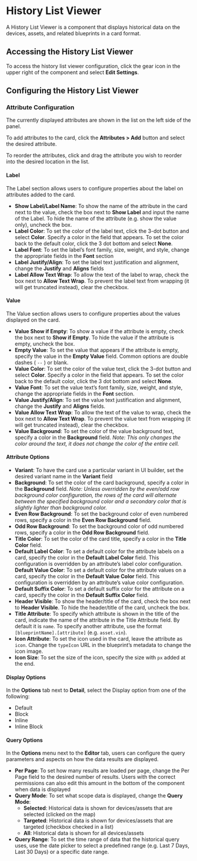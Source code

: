 # History List Viewer

A History List Viewer is a component that displays historical data on the devices, assets, and related blueprints in a card format.

## Accessing the History List Viewer

To access the history list viewer configuration, click the gear icon in the upper right of the component and select **Edit Settings**.

## Configuring the History List Viewer

### Attribute Configuration

The currently displayed attributes are shown in the list on the left side of the panel.

To add attributes to the card, click the **Attributes > Add** button and select the desired attribute. 

To reorder the attributes, click and drag the attribute you wish to reorder into the desired location in the list.

#### Label

The Label section allows users to configure properties about the label on attributes added to the card.

* **Show Label/Label Name**: To show the name of the attribute in the card next to the value, check the box next to **Show Label** and input the name of the Label. To hide the name of the attribute (e.g. show the value only), uncheck the box.
* **Label Color**: To set the color of the label text, click the 3-dot button and select **Color**. Specify a color in the field that appears. To set the color back to the default color, click the 3 dot bottom and select **None**.
* **Label Font**: To set the label’s font family, size, weight, and style, change the appropriate fields in the **Font** section
* **Label Justify/Align**: To set the label text justification and alignment, change the **Justify** and **Aligns** fields
* **Label Allow Text Wrap**: To allow the text of the label to wrap, check the box next to **Allow Text Wrap**. To prevent the label text from wrapping (it will get truncated instead), clear the checkbox.

#### Value

The Value section allows users to configure properties about the values displayed on the card.

* **Value Show if Empty**: To show a value if the attribute is empty, check the box next to **Show if Empty**. To hide the value if the attribute is empty, uncheck the box.
* **Empty Value**: To set the value that appears if the attribute is empty, specify the value in the **Empty Value** field. Common options are double dashes ( `--` ) or blank.
* **Value Color**: To set the color of the value text, click the 3-dot button and select **Color**. Specify a color in the field that appears. To set the color back to the default color, click the 3 dot bottom and select **None**.
* **Value Font**: To set the value text’s font family, size, weight, and style, change the appropriate fields in the **Font** section.
* **Value Justify/Align**: To set the value text justification and alignment, change the **Justify** and **Aligns** fields.
* **Value Allow Text Wrap**: To allow the text of the value to wrap, check the box next to **Allow Text Wrap**. To prevent the value text from wrapping (it will get truncated instead), clear the checkbox.
* **Value Background**: To set the color of the value background text, specify a color in the **Background** field. *Note: This only changes the color around the text, it does not change the color of the entire cell.*

#### Attribute Options

* **Variant**: To have the card use a particular variant in UI builder, set the desired variant name in the **Variant** field
* **Background**: To set the color of the card background, specify a color in the **Background** field. *Note: Unless overridden by the even/odd row background color configuration, the rows of the card will alternate between the specified background color and a secondary color that is slightly lighter than background color.*
* **Even Row Background**: To set the background color of even numbered rows, specify a color in the **Even Row Background** field.
* **Odd Row Background**: To set the background color of odd numbered rows, specify a color in the **Odd Row Background** field.
* **Title Color**: To set the color of the card title, specify a color in the **Title Color** field.
* **Default Label Color**: To set a default color for the attribute labels on a card, specify the color in the **Default Label Color** field. This configuration is overridden by an attribute’s label color configuration.
**Default Value Color**: To set a default color for the attribute values on a card, specify the color in the **Default Value Color** field. This configuration is overridden by an attribute’s value color configuration.
* **Default Suffix Color**: To set a default suffix color for the attribute on a card, specify the color in the **Default Suffix Color** field.
* **Header Visible**: To show the header/title of the card, check the box next to **Header Visible**. To hide the header/title of the card, uncheck the box.
* **Title Attribute**: To specify which attribute is shown in the title of the card, indicate the name of the attribute in the Title Attribute field. By default it is `name`. To specify another attribute, use the format `[blueprintName].[attribute]` (e.g. `asset.vin`).
* **Icon Attribute**: To set the icon used in the card, leave the attribute as `icon`. Change the `typeIcon` URL in the blueprint’s metadata to change the icon image.
* **Icon Size**: To set the size of the icon, specify the size with `px` added at the end.

#### Display Options 

In the **Options** tab next to **Detail**, select the Display option from one of the following:

* Default
* Block
* Inline
* Inline Block

#### Query Options

In the **Options** menu next to the **Editor** tab, users can configure the query parameters and aspects on how the data results are displayed.

* **Per Page**: To set how many results are loaded per page, change the Per Page field to the desired number of results. Users with the correct permissions can also edit this amount in the bottom of the component when data is displayed
* **Query Mode**: To set what scope data is displayed, change the **Query Mode**:
    * **Selected**: Historical data is shown for devices/assets that are selected (clicked on the map)
    * **Targeted**: Historical data is shown for devices/assets that are targeted (checkbox checked in a list)
    * **All**: Historical data is shown for all devices/assets
* **Query Range**: To set the time range of data that the historical query uses, use the date picker to select a predefined range (e.g. Last 7 Days, Last 30 Days) or a specific date range.